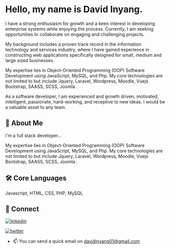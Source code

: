 
# Hello, my name is David Inyang.

I have a strong enthusiasm for growth and a keen interest in developing enterprise systems while enjoying the process. Currently, I am seeking opportunities to collaborate on engaging and challenging projects. 

My background includes a proven track record in the information technology and services industry, where I have gained experience in constructing web applications specifically designed for small, medium and large sized businesses. 

My expertise lies in Object-Oriented Programming (OOP) Software Development using JavaScript, MySQL, and Php. My core  technologies are not limited to but include Jquery, Laravel, Wordpress, Moodle, Vuejs Bootstrap, SAASS, SCSS, Joomla .

As a software developer, I am experienced and growth driven, motivated, intelligent, passionate, hard-working, and receptive to new ideas. I would be a valuable asset to any team.
## 🚀 About Me
I'm a full stack developer...

My expertise lies in Object-Oriented Programming (OOP) Software Development using JavaScript, MySQL, and Php. My core technologies are not limited to but include Jquery, Laravel, Wordpress, Moodle, Vuejs Bootstrap, SAASS, SCSS, Joomla .
## 🛠 Core Languages
Javascript, HTML, CSS, PHP, MySQL


## 🔗 Connect

[![linkedin](https://img.shields.io/badge/linkedin-0A66C2?style=for-the-badge&logo=linkedin&logoColor=white)](https://www.linkedin.com/in/thedavidinyang/)

[![twitter](https://img.shields.io/badge/twitter-1DA1F2?style=for-the-badge&logo=twitter&logoColor=white)](https://twitter.com/thedavidinyang)

- 📫 You can send a quick email on davidinyang01@gmail.com



<!---
thedavidinyang/thedavidinyang is a ✨ special ✨ repository because its `README.md` (this file) appears on your GitHub profile.
You can click the Preview link to take a look at your changes.
--->
